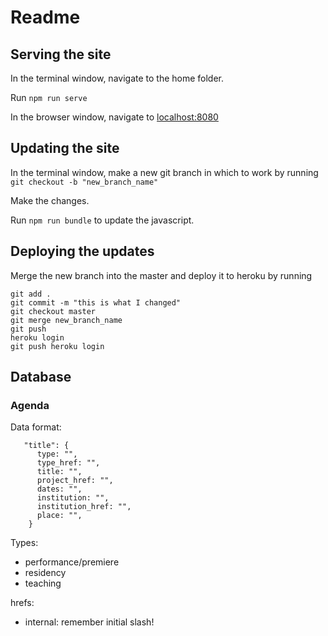 # Readme

## Serving the site

In the terminal window, navigate to the home folder.

Run `npm run serve`

In the browser window, navigate to [localhost:8080](http://localhost:8080/en)

## Updating the site

In the terminal window, make a new git branch in which to work by running `git checkout -b "new_branch_name"`

Make the changes.

Run `npm run bundle` to update the javascript.

## Deploying the updates

Merge the new branch into the master and deploy it to heroku by running

```
git add .
git commit -m "this is what I changed"
git checkout master
git merge new_branch_name
git push
heroku login
git push heroku login
```

## Database

### Agenda

Data format:

```
   "title": {
      type: "",
      type_href: "",
      title: "",
      project_href: "",
      dates: "",
      institution: "",
      institution_href: "",
      place: "",
    }
```

Types:

- performance/premiere
- residency
- teaching

hrefs:

- internal: remember initial slash!
